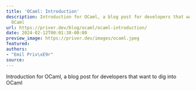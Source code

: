 ```yaml
---
title: 'OCaml: Introduction'
description: Introduction for OCaml, a blog post for developers that want to dig into
  OCaml
url: https://priver.dev/blog/ocaml/ocaml-introduction/
date: 2024-02-12T00:01:38-00:00
preview_image: https://priver.dev/images/ocaml.jpeg
featured:
authors:
- "Emil Priv\xE9r"
source:
---
```


Introduction for OCaml, a blog post for developers that want to dig into OCaml
